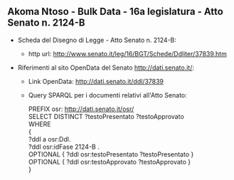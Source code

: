 ## Akoma Ntoso - Bulk Data - 16a legislatura - Atto Senato n. 2124-B ##

* Scheda del Disegno di Legge - Atto Senato n. 2124-B:
	* http url: http://www.senato.it/leg/16/BGT/Schede/Ddliter/37839.htm

* Riferimenti al sito OpenData del Senato http://dati.senato.it/:
	* Link OpenData: http://dati.senato.it/ddl/37839
	* Query SPARQL per i documenti relativi all'Atto Senato:

        PREFIX osr: <http://dati.senato.it/osr/>  
		SELECT DISTINCT ?testoPresentato ?testoApprovato  
		WHERE  
		{  
		    ?ddl a osr:Ddl.  
		    ?ddl osr:idFase 2124-B .  
		    OPTIONAL { ?ddl osr:testoPresentato ?testoPresentato }  
		    OPTIONAL { ?ddl osr:testoApprovato ?testoApprovato }  
		}
		